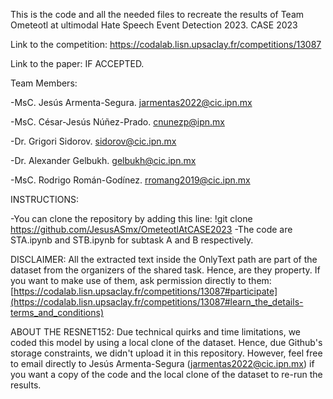 This is the code and all the needed files to recreate the results of Team Ometeotl at ultimodal Hate Speech Event Detection 2023. CASE 2023

Link to the competition: https://codalab.lisn.upsaclay.fr/competitions/13087

Link to the paper: IF ACCEPTED.


Team Members:

-MsC. Jesús Armenta-Segura.
jarmentas2022@cic.ipn.mx

-MsC. César-Jesús Núñez-Prado.
cnunezp@ipn.mx

-Dr. Grigori Sidorov.
sidorov@cic.ipn.mx

-Dr. Alexander Gelbukh.
gelbukh@cic.ipn.mx

-MsC. Rodrigo Román-Godínez.
rromang2019@cic.ipn.mx

INSTRUCTIONS:

-You can clone the repository by adding this line: !git clone https://github.com/JesusASmx/OmeteotlAtCASE2023
-The code are STA.ipynb and STB.ipynb for subtask A and B respectively.

DISCLAIMER: All the extracted text inside the OnlyText path are part of the dataset from the organizers of the shared task. Hence, are they property. If you want to make use of them, ask permission directly to them: [https://codalab.lisn.upsaclay.fr/competitions/13087#participate](https://codalab.lisn.upsaclay.fr/competitions/13087#learn_the_details-terms_and_conditions)

ABOUT THE RESNET152:
Due technical quirks and time limitations, we coded this model by using a local clone of the dataset. Hence, due Github's storage constraints, we didn't upload it in this repository. 
However, feel free to email directly to Jesús Armenta-Segura (jarmentas2022@cic.ipn.mx) if you want a copy of the code and the local clone of the dataset to re-run the results.
